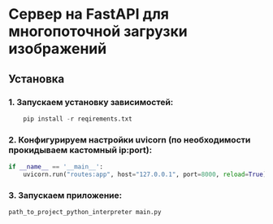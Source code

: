 # Сервер на FastAPI для многопоточной загрузки  изображений

## Установка

### 1. Запускаем установку зависимостей: 
```python
    pip install -r reqirements.txt
```
### 2. Конфигурируем настройки uvicorn (по необходимости прокидываем кастомный ip:port):
```python
if __name__ == '__main__':
    uvicorn.run("routes:app", host="127.0.0.1", port=8000, reload=True)
```
### 3. Запускаем приложение:
```python
path_to_project_python_interpreter main.py
```
